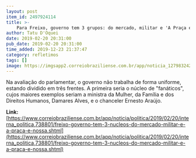 ```yaml
---
layout: post
item_id: 2497924114
title: >-
    Para Freixo, governo tem 3 grupos: do mercado, militar e 'A Praça é Nossa'
author: Tatu D'Oquei
date: 2019-02-20 20:31:00
pub_date: 2019-02-20 20:31:00
time_added: 2019-12-23 21:37:47
category: refletimos
tags: []
image: https://imgsapp2.correiobraziliense.com.br/app/noticia_127983242361/2019/02/20/738801/20190220174626229501a.jpg
---
```


Na avaliação do parlamentar, o governo não trabalha de forma uniforme, estando dividido em três frentes. A primeira seria o núcleo de "fanáticos", cujos maiores exemplos seriam a ministra da Mulher, da Família e dos Direitos Humanos, Damares Alves, e o chanceler Ernesto Araújo.

**Link:** [https://www.correiobraziliense.com.br/app/noticia/politica/2019/02/20/interna_politica,738801/freixo-governo-tem-3-nucleos-do-mercado-militar-e-a-praca-e-nossa.shtml](https://www.correiobraziliense.com.br/app/noticia/politica/2019/02/20/interna_politica,738801/freixo-governo-tem-3-nucleos-do-mercado-militar-e-a-praca-e-nossa.shtml)

